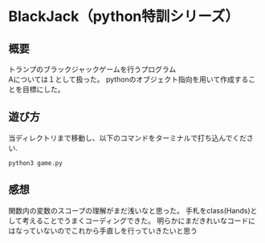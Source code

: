 # BlackJack（python特訓シリーズ）
## 概要
トランプのブラックジャックゲームを行うプログラム  
Aについては１として扱った。
pythonのオブジェクト指向を用いて作成することを目標にした。

## 遊び方
当ディレクトリまで移動し、以下のコマンドをターミナルで打ち込んでください.
~~~
python3 game.py
~~~

## 感想
関数内の変数のスコープの理解がまだ浅いなと思った。
手札をclass(Hands)として考えることでうまくコーディングできた。
明らかにまだきれいなコードにはなっていないのでこれから手直しを行っていきたいと思う
